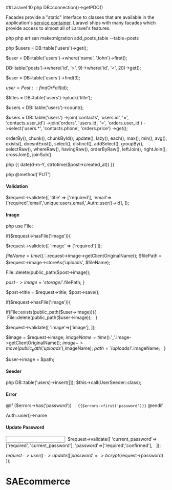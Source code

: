 ##Laravel 10
php
DB::connection()->getPDO()

Facades provide a "static" interface to classes that are available in the application's [service container](https://laravel.com/docs/11.x/container). Laravel ships with many facades which provide access to almost all of Laravel's features.

php
php artisan make:migration add_posts_table --table=posts

php
$users = DB::table('users')->get();

$user = DB::table('users')->where('name', 'John')->first();

DB::table('posts')->where('id', '>', 9)->where('id', '<', 20)->get();

$user = DB::table('users')->find(3);

$user = Post::findOrFail($id);

$titles = DB::table('users')->pluck('title');

$users = DB::table('users')->count();

$users = DB::table('users')
->join('contacts', 'users.id', '=', 'contacts.user_id')
->join('orders', 'users.id', '=', 'orders.user_id')
->select('users.\*', 'contacts.phone', 'orders.price')
->get();

orderBy(), chunk(), chunkById(), update(), lazy(), each(), max(), min(), avg(), exists(), doesntExist(), select(), distinct(), addSelect(), groupBy(), selectRaw(), whereRaw(), havingRaw(), orderByRaw(), leftJoin(), rightJoin(), crossJoin(), joinSub()

php
{{ date(d-m-Y, strtotime($post->created_at)) }}

php
@method('PUT')

#### Validation

$request->validete([
'title' => ['required'],
'email'=>['required','email','unique:users,email,'.Auth::user()->id],
]);

#### Image

php
use File;

if($request->hasFile('image')){

$request->validete([
'image' => ['required']
]);

$fileName = time().'_'.$request->image->getClientOriginalName();
$filePath = $request->image->storeAs('uploads', $fileName);

File::delete(public_path($post->image));

$post->image = 'storage/'.$filePath;
}

$post->title = $request->title;
$post->save();

if($request->hasFile('image')){

if(File::exists(public_path($user->image))){
     File::delete(public_path($user->image));
  }

$request->validate([
'image'=>['image'],
]);

$image = $request->image;
$imageName = time().'\_'.$image->getClientOriginalName();
$image->move(public_path('uploads'),$imageName);
$path='/uploads/'.$imageName;  
}

$user->image = $path;

#### Seeder

php
DB::table('users)->insert([]);
$this->call(UserSeeder::class);

#### Error

@if ($errors->has('password'))
    <code>{{$errors->first('password')}}</code>
@endif

Auth::user()->name

#### Update Password

<input type="password" class="form-control" name="password_confirmation">
 $request->validate([
	'current_password'=>['required', 'current_password'],
	'password'=>['required','confirmed'],
  ]);

$request->user()->update([
	 'password'=>bcrypt($request->password)
]);
# SAEcommerce

